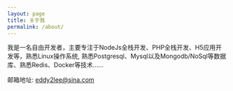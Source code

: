 ```yaml
---
layout: page
title: 关于我
permalink: /about/
---
```


我是一名自由开发者，主要专注于NodeJs全栈开发、PHP全栈开发、H5应用开发等，熟悉Linux操作系统, 熟悉Postgresql、Mysql以及Mongodb/NoSql等数据库、熟悉Redis、Docker等技术......

邮箱地址: eddy2lee@sina.com
